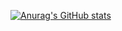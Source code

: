 [![Anurag's GitHub stats](https://github-readme-stats.vercel.app/api?username=haru0130&layout=compact&theme=onedark)](https://github.com/anuraghazra/github-readme-stats)
